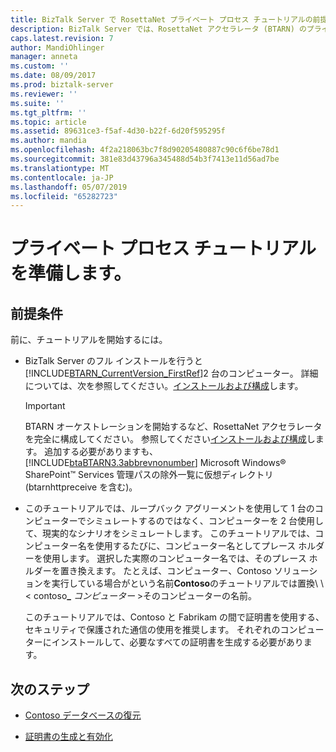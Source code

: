 ```yaml
---
title: BizTalk Server で RosettaNet プライベート プロセス チュートリアルの前提条件 |Microsoft Docs
description: BizTalk Server では、RosettaNet アクセラレータ (BTARN) のプライベート プロセス チュートリアルの手順の前提条件
caps.latest.revision: 7
author: MandiOhlinger
manager: anneta
ms.custom: ''
ms.date: 08/09/2017
ms.prod: biztalk-server
ms.reviewer: ''
ms.suite: ''
ms.tgt_pltfrm: ''
ms.topic: article
ms.assetid: 89631ce3-f5af-4d30-b22f-6d20f595295f
ms.author: mandia
ms.openlocfilehash: 4f2a218063bc7f8d90205480887c90c6f6be78d1
ms.sourcegitcommit: 381e83d43796a345488d54b3f7413e11d56ad7be
ms.translationtype: MT
ms.contentlocale: ja-JP
ms.lasthandoff: 05/07/2019
ms.locfileid: "65282723"
---
```

# <a name="prepare-for-the-private-process-tutorial"></a>プライベート プロセス チュートリアルを準備します。

## <a name="prerequisites"></a>前提条件
前に、チュートリアルを開始するには。
  
- BizTalk Server のフル インストールを行うと[!INCLUDE[BTARN_CurrentVersion_FirstRef](../../includes/btarn-currentversion-firstref-md.md)]2 台のコンピューター。 詳細については、次を参照してください。[インストールおよび構成](install-configure-biztalk-accelerator-for-rosettanet.md)します。  
  
  > [!IMPORTANT]
  >  BTARN オーケストレーションを開始するなど、RosettaNet アクセラレータを完全に構成してください。 参照してください[インストールおよび構成](install-configure-biztalk-accelerator-for-rosettanet.md)します。 追加する必要がありますも、 [!INCLUDE[btaBTARN3.3abbrevnonumber](../../includes/btabtarn3-3abbrevnonumber-md.md)] Microsoft Windows® SharePoint™ Services 管理パスの除外一覧に仮想ディレクトリ (btarnhttpreceive を含む)。 
  
- このチュートリアルでは、ループバック アグリーメントを使用して 1 台のコンピューターでシミュレートするのではなく、コンピューターを 2 台使用して、現実的なシナリオをシミュレートします。 このチュートリアルでは、コンピューター名を使用するたびに、コンピューター名としてプレース ホルダーを使用します。 選択した実際のコンピューター名では、そのプレース ホルダーを置き換えます。 たとえば、コンピューター、Contoso ソリューションを実行している場合がという名前**Contoso**のチュートリアルでは置換\\ \\< contoso<strong>_</strong> *コンピューター* \>そのコンピューターの名前。  
  
  このチュートリアルでは、Contoso と Fabrikam の間で証明書を使用する、セキュリティで保護された通信の使用を推奨します。 それぞれのコンピューターにインストールして、必要なすべての証明書を生成する必要があります。  
  
## <a name="next-steps"></a>次のステップ
  
-   [Contoso データベースの復元](../../adapters-and-accelerators/accelerator-rosettanet/restoring-the-contoso-database.md)  
  
-   [証明書の生成と有効化](../../adapters-and-accelerators/accelerator-rosettanet/generating-and-enabling-certificates.md)